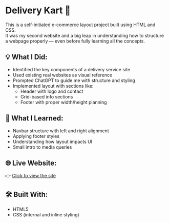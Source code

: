 # Delivery Kart 🛒

This is a self-initiated e-commerce layout project built using HTML and CSS.  
It was my second website and a big leap in understanding how to structure a webpage properly — even before fully learning all the concepts.

## 💡 What I Did:
- Identified the key components of a delivery service site
- Used existing real websites as visual reference
- Prompted ChatGPT to guide me with structure and styling
- Implemented layout with sections like:
  - Header with logo and contact
  - Grid-based info sections
  - Footer with proper width/height planning

## 📌 What I Learned:
- Navbar structure with left and right alignment
- Applying footer styles
- Understanding how layout impacts UI
- Small intro to media queries

## 🌐 Live Website:
👉 [Click to view the site](https://sumit1-2-3.github.io/delivery-kart-site/)

## 🛠️ Built With:
- HTML5
- CSS (internal and inline styling)
